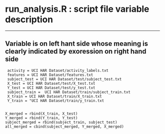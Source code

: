 # run_analysis.R : script file variable description
----------------------------------------------------------------

 ## Variable is on left hant side whose meaning is clearly indicated by exoression on right hand side
 
     activity = UCI HAR Dataset/activity_labels.txt
     features = UCI HAR Dataset/features.txt
     subject_test = UCI HAR Dataset/test/subject_test.txt
     X_test = UCI HAR Dataset/test/X_test.txt
     Y_test = UCI HAR Dataset/test/y_test.txt
     subject_train =  UCI HAR Dataset/train/subject_train.txt
     X_train = UCI HAR Dataset/train/X_train.txt
     Y_train = "UCI HAR Dataset/train/y_train.txt


    X_merged = rbind(X_train, X_test)
    Y_merged = rbind(Y_train, Y_test)
    subject_merged = rbind(subject_train, subject_test)
    all_merged = cbind(subject_merged, Y_merged, X_merged)

